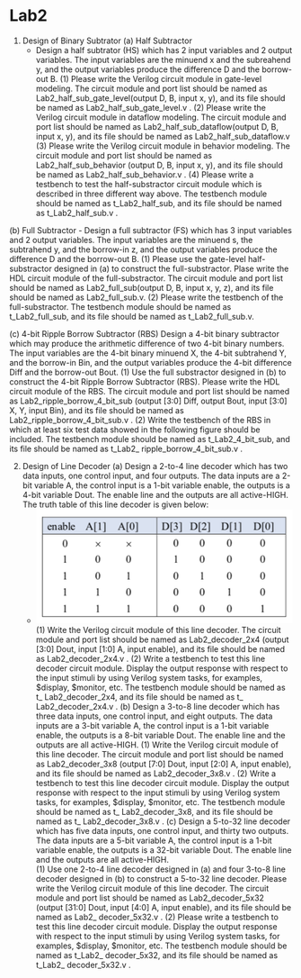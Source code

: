# Lab2
1. Design of Binary Subtrator
  (a) Half Subtractor
    - Design a half subtrator (HS) which has 2 input variables and 2 output variables.
      The input variables are the minuend x and the subreahend y, 
      and the output variables produce the difference D and the borrow-out B.
      (1) Please write the Verilog circuit module in gate-level modeling. 
          The circuit module and port list should be named as Lab2_half_sub_gate_level(output D, B, input x, y), 
          and its file should be named as Lab2_half_sub_gate_level.v .
      (2) Please write the Verilog circuit module in dataflow modeling. 
          The circuit module and port list should be named as Lab2_half_sub_dataflow(output D, B, input x, y), 
          and its file should be named as Lab2_half_sub_dataflow.v 
      (3) Please write the Verilog circuit module in behavior modeling. 
          The circuit module and port list should be named as Lab2_half_sub_behavior (output D, B, input x, y), 
          and its file should be named as Lab2_half_sub_behavior.v .
      (4) Please write a testbench to test the half-substractor circuit module which is described in three different way above. 
          The testbench module should be named as t_Lab2_half_sub, and its file should be named as t_Lab2_half_sub.v .

  (b) Full Subtractor
    - Design a full subtractor (FS) which has 3 input variables and 2 output variables.
      The input variables are the minuend s, the subtrahend y, and the borrow-in z, 
      and the output variables produce the difference D and the borrow-out B.
      (1) Please use the gate-level half-substractor designed in (a) to construct the full-substractor. 
          Plase write the HDL circuit module of the full-substractor. 
          The circuit module and port list should be named as Lab2_full_sub(output D, B, input x, y, z), 
          and its file should be named as Lab2_full_sub.v.
      (2) Please write the testbench of the full-substractor. 
          The testbench module should be named as t_Lab2_full_sub, and its file should be named as t_Lab2_full_sub.v.

  (c) 4-bit Ripple Borrow Subtractor (RBS)
    Design a 4-bit binary subtractor which may produce the arithmetic difference of two 4-bit binary numbers. 
    The input variables are the 4-bit binary minuend X, the 4-bit subtrahend Y, and the borrow-in Bin, 
    and the output variables produce the 4-bit difference Diff and the borrow-out Bout.
    (1) Use the full substractor designed in (b) to construct the 4-bit Ripple Borrow Subtractor (RBS). 
        Please write the HDL circuit module of the RBS. The circuit module and port list should be named as Lab2_ripple_borrow_4_bit_sub 
        (output [3:0] Diff, output Bout, input [3:0] X, Y, input Bin), and its file should be named as Lab2_ripple_borrow_4_bit_sub.v .
    (2) Write the testbench of the RBS in which at least six test data showed in the following figure should be included. 
        The testbench module should be named as t_Lab2_4_bit_sub, and its file should be named as t_Lab2_ ripple_borrow_4_bit_sub.v .

2. Design of Line Decoder
  (a) Design a 2-to-4 line decoder which has two data inputs, one control input, and four outputs. 
    The data inputs are a 2-bit variable A, the control input is a 1-bit variable enable, the outputs is a 4-bit variable Dout. 
    The enable line and the outputs are all active-HIGH. The truth table of this line decoder is given below:
    - ![image](https://github.com/ruby50082/Digital-System-Design/blob/master/Lab2/Lab2.png)
    (1) Write the Verilog circuit module of this line decoder. 
        The circuit module and port list should be named as Lab2_decoder_2x4 (output [3:0] Dout, input [1:0] A, input enable), 
        and its file should be named as Lab2_decoder_2x4.v .
    (2) Write a testbench to test this line decoder circuit module. 
        Display the output response with respect to the input stimuli by using Verilog system tasks, for examples, $display, $monitor, etc. 
        The testbench module should be named as t_ Lab2_decoder_2x4, and its file should be named as t_ Lab2_decoder_2x4.v .
  (b) Design a 3-to-8 line decoder which has three data inputs, one control input, and eight outputs. 
    The data inputs are a 3-bit variable A, the control input is a 1-bit variable enable, the outputs is a 8-bit variable Dout. 
    The enable line and the outputs are all active-HIGH.
    (1) Write the Verilog circuit module of this line decoder. 
        The circuit module and port list should be named as Lab2_decoder_3x8 (output [7:0] Dout, input [2:0] A, input enable), 
        and its file should be named as Lab2_decoder_3x8.v .
    (2) Write a testbench to test this line decoder circuit module. 
        Display the output response with respect to the input stimuli by using Verilog system tasks, for examples, $display, $monitor, etc. 
        The testbench module should be named as t_ Lab2_decoder_3x8, and its file should be named as t_ Lab2_decoder_3x8.v .
  (c) Design a 5-to-32 line decoder which has five data inputs, one control input, and thirty two outputs. 
    The data inputs are a 5-bit variable A, the control input is a 1-bit variable enable, the outputs is a 32-bit variable Dout. 
    The enable line and the outputs are all active-HIGH.  
    (1) Use one 2-to-4 line decoder designed in (a) and four 3-to-8 line decoder designed in (b) to construct a 5-to-32 line decoder. 
        Please write the Verilog circuit module of this line decoder. 
        The circuit module and port list should be named as Lab2_decoder_5x32 (output [31:0] Dout, input [4:0] A, input enable), and its file should be named as Lab2_ decoder_5x32.v .
    (2) Please write a testbench to test this line decoder circuit module. 
        Display the output response with respect to the input stimuli by using Verilog system tasks, for examples, $display, $monitor, etc. 
        The testbench module should be named as t_Lab2_ decoder_5x32, and its file should be named as t_Lab2_ decoder_5x32.v .

    
    
    
    

